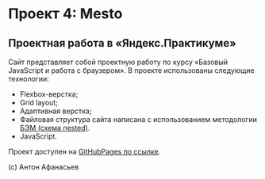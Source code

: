 # Проект 4: Mesto

## Проектная работа в «Яндекс.Практикуме»

Сайт представляет собой проектную работу по курсу «Базовый JavaScript и работа с браузером». В проекте использованы следующие технологии:
* Flexbox-верстка;
* Grid layout;
* Адаптивная верстка;
* Файловая структура сайта написана с использованием методологии [БЭМ (схема nested)](_https://ru.bem.info/methodology/filestructure/_).
* JavaScript.

Проект доступен на [GitHubPages по ссылке](https://afanassiev.github.io/russian-travel/).

(c) Антон Афанасьев